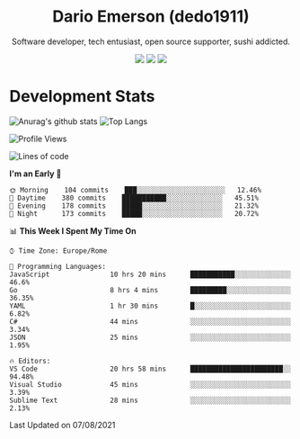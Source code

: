 <div align="center">
  
# Dario Emerson (dedo1911)
Software developer, tech entusiast, open source supporter, sushi addicted.

[![](https://img.shields.io/badge/-Linkedin-informational?style=for-the-badge&logo=linkedin&logoColor=white&color=2867B2)](http://linkedin.com/in/dedo1911)
[![](https://img.shields.io/badge/-Telegram-informational?style=for-the-badge&logo=telegram&logoColor=white&color=0088cc)](https://t.me/dedo1911)
[![](https://img.shields.io/badge/-Facebook-informational?style=for-the-badge&logo=facebook&logoColor=white&color=3b5998)](https://fb.com/dedo1911)

</div>

# Development Stats

![Anurag's github stats](https://github-readme-stats.vercel.app/api?username=dedo1911&count_private=true&show_icons=true&theme=chartreuse-dark)
![Top Langs](https://github-readme-stats.vercel.app/api/top-langs/?username=dedo1911&theme=chartreuse-dark&layout=compact)

<!--START_SECTION:waka-->
![Profile Views](http://img.shields.io/badge/Profile%20Views-0-blue)

![Lines of code](https://img.shields.io/badge/From%20Hello%20World%20I%27ve%20Written-65323%20lines%20of%20code-blue)

**I'm an Early 🐤** 

```text
🌞 Morning    104 commits    ███░░░░░░░░░░░░░░░░░░░░░░   12.46% 
🌆 Daytime    380 commits    ███████████░░░░░░░░░░░░░░   45.51% 
🌃 Evening    178 commits    █████░░░░░░░░░░░░░░░░░░░░   21.32% 
🌙 Night      173 commits    █████░░░░░░░░░░░░░░░░░░░░   20.72%

```


📊 **This Week I Spent My Time On** 

```text
⌚︎ Time Zone: Europe/Rome

💬 Programming Languages: 
JavaScript               10 hrs 20 mins      ███████████░░░░░░░░░░░░░░   46.6% 
Go                       8 hrs 4 mins        █████████░░░░░░░░░░░░░░░░   36.35% 
YAML                     1 hr 30 mins        █░░░░░░░░░░░░░░░░░░░░░░░░   6.82% 
C#                       44 mins             ░░░░░░░░░░░░░░░░░░░░░░░░░   3.34% 
JSON                     25 mins             ░░░░░░░░░░░░░░░░░░░░░░░░░   1.95%

🔥 Editors: 
VS Code                  20 hrs 58 mins      ███████████████████████░░   94.48% 
Visual Studio            45 mins             ░░░░░░░░░░░░░░░░░░░░░░░░░   3.39% 
Sublime Text             28 mins             ░░░░░░░░░░░░░░░░░░░░░░░░░   2.13%

```


 Last Updated on 07/08/2021
<!--END_SECTION:waka-->

<!--
**dedo1911/dedo1911** is a ✨ _special_ ✨ repository because its `README.md` (this file) appears on your GitHub profile.

Here are some ideas to get you started:

- 🔭 I’m currently working on ...
- 🌱 I’m currently learning ...
- 👯 I’m looking to collaborate on ...
- 🤔 I’m looking for help with ...
- 💬 Ask me about ...
- 📫 How to reach me: ...
- 😄 Pronouns: ...
- ⚡ Fun fact: ...
-->
